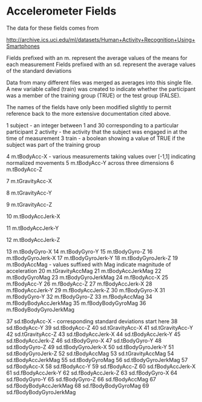 # Accelerometer Fields

The data for these fields comes from 

http://archive.ics.uci.edu/ml/datasets/Human+Activity+Recognition+Using+Smartphones

Fields prefixed with an m.  represent the average values of the means for each measurement
Fields prefixed with an sd. represent the average values of the standard deviations

Data from many different files was merged as averages into this single file. A new variable
called (train) was created to indicate whether the participant was a member of the training
group (TRUE) or the test group (FALSE).

The names of the fields have only been modified slightly to permit reference back to the
more extensive documentation cited above.


1  subject		- an integer between 1 and 30 corresponding to a particular participant
2  activity		- the activity that the subject was engaged in at the time of measurement
3  train		- a boolean showing a value of TRUE if the subject was part of the training group

4  m.tBodyAcc-X		- various measurements taking values over [-1,1] indicating normalized movements
5  m.tBodyAcc-Y		  across three dimensions
6  m.tBodyAcc-Z

7  m.tGravityAcc-X

8  m.tGravityAcc-Y

9  m.tGravityAcc-Z

10 m.tBodyAccJerk-X

11 m.tBodyAccJerk-Y

12 m.tBodyAccJerk-Z

13 m.tBodyGyro-X
14 m.tBodyGyro-Y
15 m.tBodyGyro-Z
16 m.tBodyGyroJerk-X
17 m.tBodyGyroJerk-Y
18 m.tBodyGyroJerk-Z
19 m.tBodyAccMag	- values suffixed with Mag indicate magnitude of acceleration
20 m.tGravityAccMag
21 m.tBodyAccJerkMag
22 m.tBodyGyroMag
23 m.tBodyGyroJerkMag
24 m.fBodyAcc-X
25 m.fBodyAcc-Y
26 m.fBodyAcc-Z
27 m.fBodyAccJerk-X
28 m.fBodyAccJerk-Y
29 m.fBodyAccJerk-Z
30 m.fBodyGyro-X
31 m.fBodyGyro-Y
32 m.fBodyGyro-Z
33 m.fBodyAccMag
34 m.fBodyBodyAccJerkMag
35 m.fBodyBodyGyroMag
36 m.fBodyBodyGyroJerkMag

37 sd.tBodyAcc-X	- corresponding standard deviations start here
38 sd.tBodyAcc-Y
39 sd.tBodyAcc-Z
40 sd.tGravityAcc-X
41 sd.tGravityAcc-Y
42 sd.tGravityAcc-Z
43 sd.tBodyAccJerk-X
44 sd.tBodyAccJerk-Y
45 sd.tBodyAccJerk-Z
46 sd.tBodyGyro-X
47 sd.tBodyGyro-Y
48 sd.tBodyGyro-Z
49 sd.tBodyGyroJerk-X
50 sd.tBodyGyroJerk-Y
51 sd.tBodyGyroJerk-Z
52 sd.tBodyAccMag
53 sd.tGravityAccMag
54 sd.tBodyAccJerkMag
55 sd.tBodyGyroMag
56 sd.tBodyGyroJerkMag
57 sd.fBodyAcc-X
58 sd.fBodyAcc-Y
59 sd.fBodyAcc-Z
60 sd.fBodyAccJerk-X
61 sd.fBodyAccJerk-Y
62 sd.fBodyAccJerk-Z
63 sd.fBodyGyro-X
64 sd.fBodyGyro-Y
65 sd.fBodyGyro-Z
66 sd.fBodyAccMag
67 sd.fBodyBodyAccJerkMag
68 sd.fBodyBodyGyroMag
69 sd.fBodyBodyGyroJerkMag
